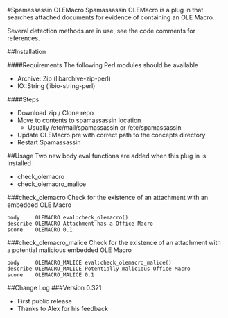 #Spamassassin OLEMacro
Spamassassin OLEMacro is a plug in that searches attached documents for evidence of containing an OLE Macro.

Several detection methods are in use, see the code comments for references.

##Installation

####Requirements
The following Perl modules should be available

 - Archive::Zip (libarchive-zip-perl)
 - IO::String (libio-string-perl)

####Steps
 - Download zip / Clone repo
 - Move to contents to spamassassin location
	 - Usually /etc/mail/spamassassin or /etc/spamassassin
 - Update OLEMacro.pre with correct path to the concepts directory
 - Restart Spamassassin

##Usage
Two new body eval functions are added when this plug in is installed

 - check_olemacro
 - check_olemacro_malice

###check_olemacro
Check for the existence of an attachment with an embedded OLE Macro

    body     OLEMACRO eval:check_olemacro()
    describe OLEMACRO Attachment has a Office Macro
    score    OLEMACRO 0.1


###check_olemacro_malice
Check for the existence of an attachment with a potential malicious embedded OLE Macro

    body     OLEMACRO_MALICE eval:check_olemacro_malice()
    describe OLEMACRO_MALICE Potentially malicious Office Macro
    score    OLEMACRO_MALICE 0.1

##Change Log
###Version 0.321
 - First public release
 - Thanks to Alex for his feedback
